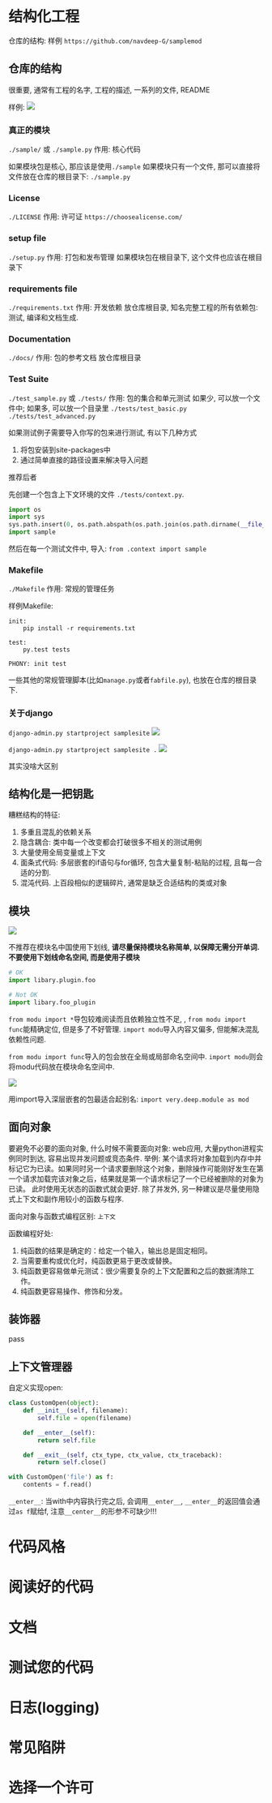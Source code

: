# 结构化工程
仓库的结构: 样例 `https://github.com/navdeep-G/samplemod`

## 仓库的结构
很重要, 通常有工程的名字, 工程的描述, 一系列的文件, README

样例:
![](assets/markdown-img-paste-20190806150822297.png)


### 真正的模块
`./sample/` 或 `./sample.py`
作用: 核心代码

如果模块包是核心, 那应该是使用`./sample`
如果模块只有一个文件, 那可以直接将文件放在仓库的根目录下: `./sample.py`

### License
`./LICENSE`
作用: 许可证
`https://choosealicense.com/`

### setup file
`./setup.py`
作用: 打包和发布管理
如果模块包在根目录下, 这个文件也应该在根目录下

### requirements file
`./requirements.txt`
作用: 开发依赖
放仓库根目录, 知名完整工程的所有依赖包: 测试, 编译和文档生成.

### Documentation
`./docs/`
作用: 包的参考文档
放仓库根目录

### Test Suite
`./test_sample.py` 或 `./tests/`
作用: 包的集合和单元测试
如果少, 可以放一个文件中; 如果多, 可以放一个目录里
`./tests/test_basic.py`
`./tests/test_advanced.py`

如果测试例子需要导入你写的包来进行测试, 有以下几种方式
1. 将包安装到site-packages中
2. 通过简单直接的路径设置来解决导入问题

推荐后者

先创建一个包含上下文环境的文件 `./tests/context.py`.
```python
import os
import sys
sys.path.insert(0, os.path.abspath(os.path.join(os.path.dirname(__file__), '..')))
import sample
```
然后在每一个测试文件中, 导入:
`from .context import sample`

### Makefile
`./Makefile`
作用: 常规的管理任务

样例Makefile:
```
init:
    pip install -r requirements.txt

test:
    py.test tests

PHONY: init test
```
一些其他的常规管理脚本(比如`manage.py`或者`fabfile.py`), 也放在仓库的根目录下.

### 关于django
`django-admin.py startproject samplesite`
![](assets/markdown-img-paste-20190806153310238.png)

`django-admin.py startproject samplesite .`
![](assets/markdown-img-paste-20190806153336198.png)

其实没啥大区别

## 结构化是一把钥匙
糟糕结构的特征:
1. 多重且混乱的依赖关系
2. 隐含耦合: 类中每一个改变都会打破很多不相关的测试用例
3. 大量使用全局变量或上下文
4. 面条式代码: 多层嵌套的if语句与for循环, 包含大量复制-粘贴的过程, 且每一合适的分割.
5. 混沌代码. 上百段相似的逻辑碎片, 通常是缺乏合适结构的类或对象



## 模块

![](assets/markdown-img-paste-20190806162137616.png)

不推荐在模块名中国使用下划线, **请尽量保持模块名称简单, 以保障无需分开单词. 不要使用下划线命名空间, 而是使用子模块**
```python
# OK
import libary.plugin.foo

# Not OK
import libary.foo_plugin
```

`from modu import *`导包较难阅读而且依赖独立性不足, , `from modu import func`能精确定位, 但是多了不好管理. `import modu`导入内容又偏多, 但能解决混乱依赖性问题.

`from modu import func`导入的包会放在全局或局部命名空间中.
`import modu`则会将modu代码放在模块命名空间中.

![](assets/markdown-img-paste-20190806163950134.png)

用import导入深层嵌套的包最适合起别名: `import very.deep.module as mod`

## 面向对象

要避免不必要的面向对象, 什么时候不需要面向对象:
web应用, 大量python进程实例同时到达, 容易出现并发问题或竞态条件. 举例: 某个请求将对象加载到内存中并标记它为已读。如果同时另一个请求要删除这个对象，删除操作可能刚好发生在第一个请求加载完该对象之后，结果就是第一个请求标记了一个已经被删除的对象为已读。
此时使用无状态的函数式就会更好.
除了并发外, 另一种建议是尽量使用隐式上下文和副作用较小的函数与程序.

面向对象与函数式编程区别: `上下文`

函数编程好处:
1. 纯函数的结果是确定的：给定一个输入，输出总是固定相同。
2. 当需要重构或优化时，纯函数更易于更改或替换。
3. 纯函数更容易做单元测试：很少需要复杂的上下文配置和之后的数据清除工作。
4. 纯函数更容易操作、修饰和分发。


## 装饰器
pass

## 上下文管理器
自定义实现open:
```python
class CustomOpen(object):
    def __init__(self, filename):
        self.file = open(filename)

    def __enter__(self):
        return self.file

    def __exit__(self, ctx_type, ctx_value, ctx_traceback):
        return self.close()

with CustomOpen('file') as f:
    contents = f.read()
```
`__enter__`: 当with中内容执行完之后, 会调用`__enter__`, `__enter__`的返回值会通过`as f`赋给f, 注意`__center__`的形参不可缺少!!!



# 代码风格

# 阅读好的代码

# 文档

# 测试您的代码

# 日志(logging)

# 常见陷阱

# 选择一个许可
